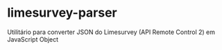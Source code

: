 # limesurvey-parser
Utilitário para converter JSON do Limesurvey (API Remote Control 2) em JavaScript Object
